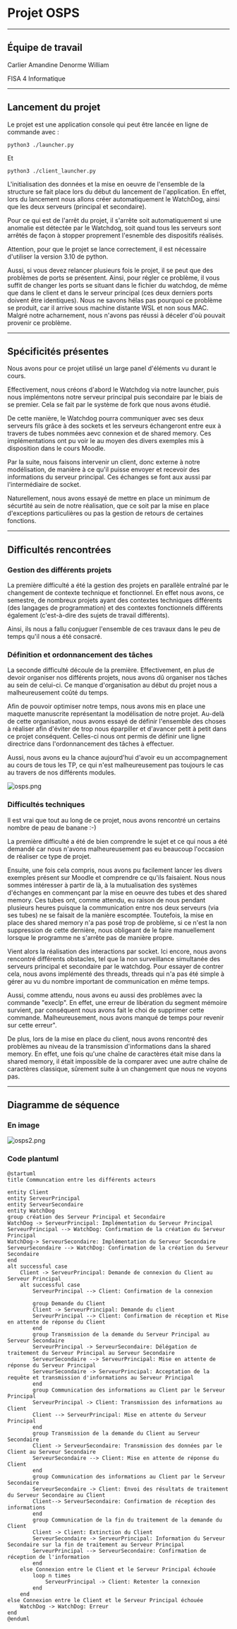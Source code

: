 # Projet OSPS

---
## Équipe de travail

Carlier Amandine
Denorme William

FISA 4 Informatique

---
## Lancement du projet

Le projet est une application console qui peut être lancée en ligne de commande avec : 

    python3 ./launcher.py

Et 

    python3 ./client_launcher.py

L'initialisation des données et la mise en oeuvre de l'ensemble de la structure se fait place lors du début du lancement de l'application. En effet, lors du lancement nous allons créer automatiquement le WatchDog, ainsi que les deux serveurs (principal et secondaire).

Pour ce qui est de l'arrêt du projet, il s'arrête soit automatiquement si une anomalie est détectée par le Watchdog, soit quand tous les serveurs sont arrêtés de façon à stopper proprement l'esnemble des dispositifs réalisés.

Attention, pour que le projet se lance correctement, il est nécessaire d'utiliser la version 3.10 de python.

Aussi, si vous devez relancer plusieurs fois le projet, il se peut que des problèmes de ports se présentent. Ainsi, pour régler ce problème, il vous suffit de changer les ports se situant dans le fichier du watchdog, de même que dans le client et dans le serveur principal (ces deux derniers ports doivent être identiques). Nous ne savons hélas pas pourquoi ce problème se produit, car il arrive sous machine distante WSL et non sous MAC. Malgré notre acharnement, nous n'avons pas réussi à déceler d'où pouvait provenir ce problème.

---
## Spécificités présentes

Nous avons pour ce projet utilisé un large panel d'éléments vu durant le cours.

Effectivement, nous créons d'abord le Watchdog via notre launcher, puis nous implémentons notre serveur principal puis secondaire par le biais de se premier. Cela se fait par le système de fork que nous avons étudié.

De cette manière, le Watchdog pourra communiquer avec ses deux serveurs fils grâce à des sockets et les serveurs échangeront entre eux à travers de tubes nommées aevc connexion et de shared memory. Ces implémentations ont pu voir le au moyen des divers exemples mis à disposition dans le cours Moodle.

Par la suite, nous faisons intervenir un client, donc externe à notre modélisation, de manière à ce qu'il puisse envoyer et recevoir des informations du serveur principal. Ces échanges se font aux aussi par l'intermédiaire de socket.

Naturellement, nous avons essayé de mettre en place un minimum de sécurtité au sein de notre réalisation, que ce soit par la mise en place d'exceptions particulières ou pas la gestion de retours de certaines fonctions.

---
## Difficultés rencontrées

### Gestion des différents projets

La première difficulté a été la gestion des projets en parallèle entraîné par le changement de contexte technique et fonctionnel. En effet nous avons, ce semestre, de nombreux projets ayant des contextes techniques différents (des langages de programmation) et des contextes fonctionnels différents également (c'est-à-dire des sujets de travail différents). 

Ainsi, ils nous a fallu conjuguer l'ensemble de ces travaux dans le peu de temps qu'il nous a été consacré.

### Définition et ordonnancement des tâches

La seconde difficulté découle de la première. Effectivement, en plus de devoir organiser nos différents projets, nous avons dû organiser nos tâches au sein de celui-ci. Ce manque d'organisation au début du projet nous a malheureusement coûté du temps.

Afin de pouvoir optimiser notre temps, nous avons mis en place une maquette manuscrite représentant la modélisation de notre projet. Au-delà de cette organisation, nous avons essayé de définir l'ensemble des choses à réaliser afin d'éviter de trop nous éparpiller et d'avancer petit à petit dans ce projet conséquent. Celles-ci nous ont permis de définir une ligne directrice dans l'ordonnancement des tâches à effectuer.

Aussi, nous avons eu la chance aujourd'hui d'avoir eu un accompagnement au cours de tous les TP, ce qui n'est malheureusement pas toujours le cas au travers de nos différents modules.

![osps.png](osps.png)

### Difficultés techniques

Il est vrai que tout au long de ce projet, nous avons rencontré un certains nombre de peau de banane :-)

La première difficulté a été de bien comprendre le sujet et ce qui nous a été demandé car nous n'avons malheureusement pas eu beaucoup l'occasion de réaliser ce type de projet.

Ensuite, une fois cela compris, nous avons pu facilement lancer les divers exemples présent sur Moodle et comprendre ce qu'ils faisaient. Nous nous sommes intéresser à partir de là, à la mutualisation des systèmes d'échanges en commençant par la mise en oeuvre des tubes et des shared memory. Ces tubes ont, comme attendu, eu raison de nous pendant plusieurs heures puisque la communication entre nos deux serveurs (via ses tubes) ne se faisait de la manière escomptée. Toutefois, la mise en place des shared memory n'a pas posé trop de problème, si ce n'est la non suppression de cette dernière, nous obligeant de le faire manuellement lorsque le programme ne s'arrête pas de manière propre.

Vient alors la réalisation des interactions par socket. Ici encore, nous avons rencontré différents obstacles, tel que la non surveillance simultanée des serveurs principal et secondaire par le watchdog. Pour essayer de contrer cela, nous avons implémenté des threads, threads qui n'a pas été simple à gérer au vu du nombre important de communication en même temps.

Aussi, comme attendu, nous avons eu aussi des problèmes avec la commande "execlp". En effet, une erreur de libération du segment mémoire survient, par conséquent nous avons fait le choi de supprimer cette commande. Malheureusement, nous avons manqué de temps pour revenir sur cette erreur".

De plus, lors de la mise en place du client, nous avons rencontré des problèmes au niveau de la transmission d'informations dans la shared memory. En effet, une fois qu'une chaîne de caractères était mise dans la shared memory, il était impossible de la comparer avec une autre chaîne de caractères classique, sûrement suite à un changement que nous ne voyons pas.

---
## Diagramme de séquence

### En image
![osps2.png](osps2.png)

### Code plantuml

```plantuml
@startuml
title Communcation entre les différents acteurs

entity Client
entity ServeurPrincipal
entity ServeurSecondaire
entity WatchDog
group création des Serveur Principal et Secondaire
WatchDog -> ServeurPrincipal: Implémentation du Serveur Principal
ServeurPrincipal --> WatchDog: Confirmation de la création du Serveur Principal
WatchDog-> ServeurSecondaire: Implémentation du Serveur Secondaire
ServeurSecondaire --> WatchDog: Confirmation de la création du Serveur Secondaire
end
alt successful case
    Client -> ServeurPrincipal: Demande de connexion du Client au Serveur Principal
    alt successful case
        ServeurPrincipal --> Client: Confirmation de la connexion
    
        group Demande du Client
        Client -> ServeurPrincipal: Demande du client
        ServeurPrincipal --> Client: Confirmation de réception et Mise en attente de réponse du Client
        end
        group Transmission de la demande du Serveur Principal au Serveur Secondaire
        ServeurPrincipal -> ServeurSecondaire: Délégation de traitement du Serveur Principal au Serveur Secondaire
        ServeurSecondaire --> ServeurPrincipal: Mise en attente de réponse du Serveur Principal
        ServeurSecondaire -> ServeurPrincipal: Acceptation de la requête et transmission d'informations au Serveur Principal
        end
        group Communication des informations au Client par le Serveur Principal
        ServeurPrincipal -> Client: Transmission des informations au Client
        Client --> ServeurPrincipal: Mise en attente du Serveur Principal
        end
        group Transmission de la demande du Client au Serveur Secondaire
        Client -> ServeurSecondaire: Transmission des données par le Client au Serveur Secondaire
        ServeurSecondaire --> Client: Mise en attente de réponse du Client
        end
        group Communication des informations au Client par le Serveur Secondaire
        ServeurSecondaire -> Client: Envoi des résultats de traitement du Serveur Secondaire au Client
        Client--> ServeurSecondaire: Confirmation de réception des informations
        end
        group Communication de la fin du traitement de la demande du Client
        Client -> Client: Extinction du Client
        ServeurSecondaire -> ServeurPrincipal: Information du Serveur Secondaire sur la fin de traitement au Serveur Principal
        ServeurPrincipal --> ServeurSecondaire: Confirmation de réception de l'information
        end
    else Connexion entre le Client et le Serveur Principal échouée
        loop n times
            ServeurPrincipal -> Client: Retenter la connexion
        end
    end
else Connexion entre le Client et le Serveur Principal échouée
    WatchDog -> WatchDog: Erreur
end
@enduml
```